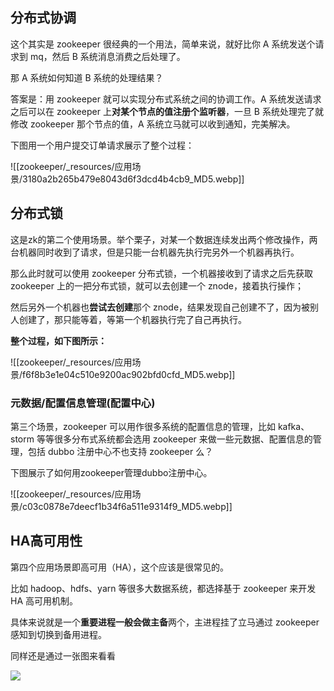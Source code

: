 ## 分布式协调

这个其实是 zookeeper 很经典的一个用法，简单来说，就好比你 A 系统发送个请求到 mq，然后 B 系统消息消费之后处理了。

那 A 系统如何知道 B 系统的处理结果？

答案是：用 zookeeper 就可以实现分布式系统之间的协调工作。A 系统发送请求之后可以在 zookeeper 上**对某个节点的值注册个监听器**，一旦 B 系统处理完了就修改 zookeeper 那个节点的值，A 系统立马就可以收到通知，完美解决。

下图用一个用户提交订单请求展示了整个过程：
  

![[zookeeper/_resources/应用场景/3180a2b265b479e8043d6f3dcd4b4cb9_MD5.webp]]

## 分布式锁

这是zk的第二个使用场景。举个栗子，对某一个数据连续发出两个修改操作，两台机器同时收到了请求，但是只能一台机器先执行完另外一个机器再执行。

那么此时就可以使用 zookeeper 分布式锁，一个机器接收到了请求之后先获取 zookeeper 上的一把分布式锁，就可以去创建一个 znode，接着执行操作；

然后另外一个机器也**尝试去创建**那个 znode，结果发现自己创建不了，因为被别人创建了，那只能等着，等第一个机器执行完了自己再执行。

**整个过程，如下图所示：**

  

![[zookeeper/_resources/应用场景/f6f8b3e1e04c510e9200ac902bfd0cfd_MD5.webp]]

### 元数据/配置信息管理(配置中心)

第三个场景，zookeeper 可以用作很多系统的配置信息的管理，比如 kafka、storm 等等很多分布式系统都会选用 zookeeper 来做一些元数据、配置信息的管理，包括 dubbo 注册中心不也支持 zookeeper 么？

下图展示了如何用zookeeper管理dubbo注册中心。
  

![[zookeeper/_resources/应用场景/c03c0878e7deecf1b34f6a511e9314f9_MD5.webp]]

## HA高可用性

第四个应用场景即高可用（HA），这个应该是很常见的。

比如 hadoop、hdfs、yarn 等很多大数据系统，都选择基于 zookeeper 来开发 HA 高可用机制。

具体来说就是一个**重要进程一般会做主备**两个，主进程挂了立马通过 zookeeper 感知到切换到备用进程。

同样还是通过一张图来看看
  

![](https://pic1.zhimg.com/80/v2-ddf484df9b9ba035c537e3d5a871bc28_720w.webp)